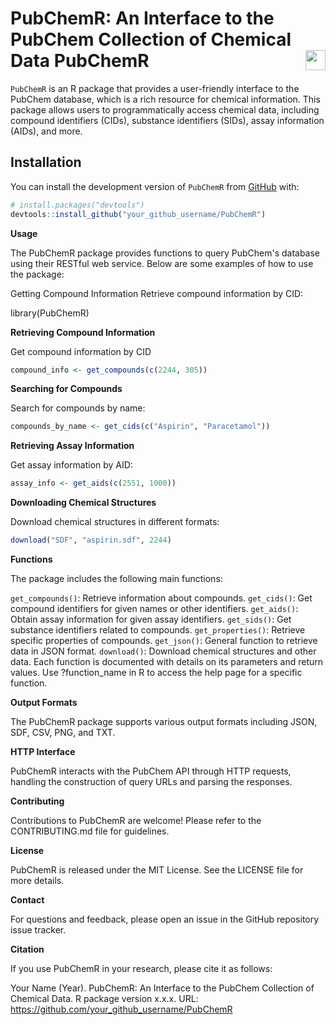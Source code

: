 # PubChemR: An Interface to the PubChem Collection of Chemical Data PubChemR <img src="man/figures/logo.png" align="right" height="32" />

`PubChemR` is an R package that provides a user-friendly interface to the PubChem database, which is a rich resource for chemical information. This package allows users to programmatically access chemical data, including compound identifiers (CIDs), substance identifiers (SIDs), assay information (AIDs), and more.

## Installation

You can install the development version of `PubChemR` from [GitHub](https://github.com/) with:

```r
# install.packages("devtools")
devtools::install_github("your_github_username/PubChemR")
```

**Usage**

The PubChemR package provides functions to query PubChem's database using their RESTful web service. Below are some examples of how to use the package:

Getting Compound Information
Retrieve compound information by CID:

library(PubChemR)


**Retrieving Compound Information**

Get compound information by CID

```r
compound_info <- get_compounds(c(2244, 305))
```

**Searching for Compounds**

Search for compounds by name:

```r
compounds_by_name <- get_cids(c("Aspirin", "Paracetamol"))
```

**Retrieving Assay Information**

Get assay information by AID:

```r
assay_info <- get_aids(c(2551, 1000))
```

**Downloading Chemical Structures**

Download chemical structures in different formats:

```r
download("SDF", "aspirin.sdf", 2244)
```

**Functions**

The package includes the following main functions:

`get_compounds()`: Retrieve information about compounds.
`get_cids()`: Get compound identifiers for given names or other identifiers.
`get_aids()`: Obtain assay information for given assay identifiers.
`get_sids()`: Get substance identifiers related to compounds.
`get_properties()`: Retrieve specific properties of compounds.
`get_json()`: General function to retrieve data in JSON format.
`download()`: Download chemical structures and other data.
Each function is documented with details on its parameters and return values. Use ?function_name in R to access the help page for a specific function.

**Output Formats**

The PubChemR package supports various output formats including JSON, SDF, CSV, PNG, and TXT.

**HTTP Interface**

PubChemR interacts with the PubChem API through HTTP requests, handling the construction of query URLs and parsing the responses.

**Contributing**

Contributions to PubChemR are welcome! Please refer to the CONTRIBUTING.md file for guidelines.

**License**

PubChemR is released under the MIT License. See the LICENSE file for more details.

**Contact**

For questions and feedback, please open an issue in the GitHub repository issue tracker.

**Citation**

If you use PubChemR in your research, please cite it as follows:

Your Name (Year). PubChemR: An Interface to the PubChem Collection of Chemical Data. R package version x.x.x. URL: https://github.com/your_github_username/PubChemR
















